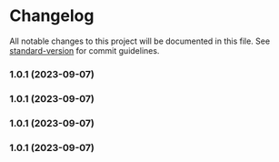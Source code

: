 # Changelog

All notable changes to this project will be documented in this file. See [standard-version](https://github.com/conventional-changelog/standard-version) for commit guidelines.

### 1.0.1 (2023-09-07)

### 1.0.1 (2023-09-07)

### 1.0.1 (2023-09-07)

### 1.0.1 (2023-09-07)
